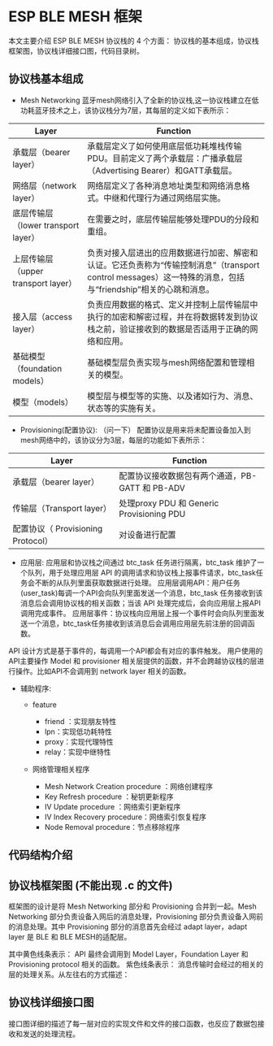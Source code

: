 
# ESP BLE MESH 框架
本文主要介绍 ESP BLE MESH 协议栈的 4 个方面： 协议栈的基本组成，协议栈框架图，协议栈详细接口图，代码目录树。

## 协议栈基本组成
* Mesh Networking
蓝牙mesh网络引入了全新的协议栈,这一协议栈建立在低功耗蓝牙技术之上，该协议栈分为7层，其每层的定义如下表所示：

| Layer      | Function |
| --------- | -----|
| 承载层（bearer layer）  | 承载层定义了如何使用底层低功耗堆栈传输PDU。目前定义了两个承载层：广播承载层（Advertising Bearer）和GATT承载层。 |
| 网络层（network layer） | 网络层定义了各种消息地址类型和网络消息格式。中继和代理行为通过网络层实施。 |
| 底层传输层（lower transport layer）| 在需要之时，底层传输层能够处理PDU的分段和重组。 |
| 上层传输层（upper transport layer）| 负责对接入层进出的应用数据进行加密、解密和认证。它还负责称为“传输控制消息”（transport control messages）这一特殊的消息，包括与“friendship”相关的心跳和消息。 |
| 接入层（access layer）     | 负责应用数据的格式、定义并控制上层传输层中执行的加密和解密过程，并在将数据转发到协议栈之前，验证接收到的数据是否适用于正确的网络和应用。|
| 基础模型（foundation models）| 基础模型层负责实现与mesh网络配置和管理相关的模型。|
| 模型（models）    | 模型层与模型等的实施、以及诸如行为、消息、状态等的实施有关。|


* Provisioning(配置协议): （问一下）
配置协议是用来将未配置设备加入到mesh网络中的，该协议分为3层，每层的功能如下表所示：

| Layer     | Function |
| --------- | -------  |
| 承载层（bearer layer）  | 配置协议接收数据包有两个通道，PB-GATT 和 PB-ADV |
| 传输层（Transport layer） | 处理proxy PDU 和 Generic Provisioning PDU |
| 配置协议（ Provisioning Protocol）| 对设备进行配置 |


* 应用层:
应用层和协议栈之间通过 btc_task 任务进行隔离，btc_task 维护了一个队列，用于处理应用层 API 的调用请求和协议栈上报事件请求，btc_task任务会不断的从队列里面获取数据进行处理。
应用层调用API：用户任务(user_task)每调一个API会向队列里面发送一个消息，btc_task 任务接收到该消息后会调用协议栈的相关函数；当该 API 处理完成后，会向应用层上报API调用完成事件。
应用层事件：协议栈向应用层上报一个事件时会向队列里面发送一个消息，btc_task任务接收到该消息后会调用应用层先前注册的回调函数。


API 设计方式是基于事件的，每调用一个API都会有对应的事件触发。
用户使用的API主要操作 Model 和 provisioner 相关层提供的函数，并不会跨越协议栈的层进行操作。比如API不会调用到 network layer 相关的函数。

* 辅助程序:
	* feature
		* friend ：实现朋友特性
		* lpn：实现低功耗特性
		* proxy：实现代理特性
		* relay：实现中继特性

	* 网络管理相关程序
		* Mesh Network Creation procedure ：网络创建程序
		* Key Refresh procedure ：秘钥更新程序
		* IV Update procedure ：网络索引更新程序
		* IV Index Recovery procedure：网络索引恢复程序
		* Node Removal procedure：节点移除程序

## 代码结构介绍

## 协议栈框架图   (不能出现 .c 的文件)
框架图的设计是将 Mesh Networking 部分和 Provisioning 合并到一起。Mesh Networking 部分负责设备入网后的消息处理，Provisioning 部分负责设备入网前的消息处理。其中 Provisioning 部分的消息首先会经过 adapt layer，adapt layer 是 BLE 和 BLE MESH的适配层。

其中黄色线条表示： API 最终会调用到 Model Layer，Foundation Layer 和 Provisioning protocol 相关的函数。
紫色线条表示：     消息传输时会经过的相关的层的处理关系。从左往右的方式描述：

## 协议栈详细接口图
接口图详细的描述了每一层对应的实现文件和文件的接口函数，也反应了数据包接收和发送的处理流程。
